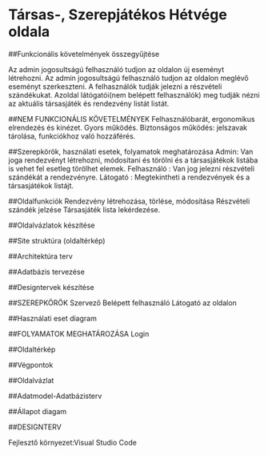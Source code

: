 # Társas-, Szerepjátékos Hétvége oldala

##Funkcionális követelmények összegyűjtése

Az admin jogosultságú felhasználó tudjon az oldalon új eseményt létrehozni.
Az admin jogosultságú felhasználó tudjon az oldalon meglévő eseményt szerkeszteni.
A felhasználók tudják jelezni a részvételi szándékukat.
Azoldal látógatói(nem belépett felhasználók) meg tudják nézni az aktuális társasjáték és rendezvény listát listát.

##NEM FUNKCIONÁLIS KÖVETELMÉNYEK
Felhasználóbarát, ergonomikus elrendezés és kinézet.
Gyors működés.
Biztonságos működés: jelszavak tárolása, funkciókhoz való hozzáférés.

##Szerepkörök, használati esetek, folyamatok meghatározása
Admin: Van joga rendezvényt létrehozni, módosítani és törölni és a társasjátékok listába is vehet fel esetleg törölhet elemek. 
Felhasználó : Van jog jelezni részvételi szándékát a rendezvényre.
Látogató : Megtekintheti a rendezvények és a társasjátékok listájt.

##Oldalfunkciók
Rendezvény létrehozása, törlése, módosítása
Részvételi szándék jelzése
Társasjáték lista lekérdezése.

##Oldalvázlatok készítése

##Site struktúra (oldaltérkép)

##Architektúra terv

##Adatbázis tervezése

##Designtervek készítése

##SZEREPKÖRÖK
Szervező
Belépett felhasználó
Látogató az oldalon

##Használati eset diagram

##FOLYAMATOK MEGHATÁROZÁSA
Login 

##Oldaltérkép

##Végpontok

##Oldalvázlat

##Adatmodel-Adatbázisterv

##Állapot diagam

##DESIGNTERV

Fejlesztő környezet:Visual Studio Code

